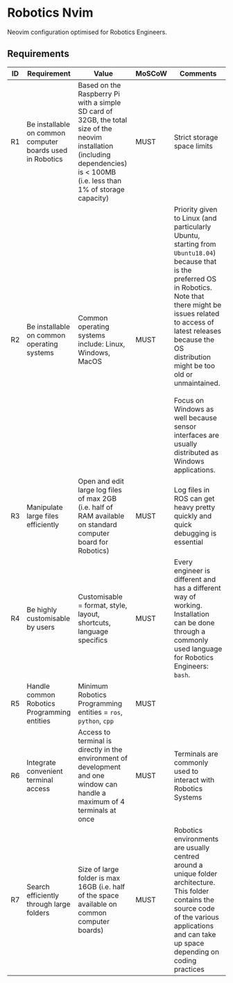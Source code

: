 # Robotics Nvim

Neovim configuration optimised for Robotics Engineers.

## Requirements

| ID | Requirement | Value | MoSCoW | Comments |
| --- | --- | --- | --- | --- |
| R1 | Be installable on common computer boards used in Robotics | Based on the Raspberry Pi with a simple SD card of 32GB, the total size of the neovim installation (including dependencies) is < 100MB (i.e. less than 1% of storage capacity) | MUST | Strict storage space limits |
| R2 | Be installable on common operating systems | Common operating systems include: Linux, Windows, MacOS | MUST | Priority given to Linux (and particularly Ubuntu, starting from `Ubuntu18.04`) because that is the preferred OS in Robotics. Note that there might be issues related to access of latest releases because the OS distribution might be too old or unmaintained.<br><br>Focus on Windows as well because sensor interfaces are usually distributed as Windows applications. |
| R3 | Manipulate large files efficiently | Open and edit large log files of max 2GB (i.e. half of RAM available on standard computer board for Robotics) | MUST | Log files in ROS can get heavy pretty quickly and quick debugging is essential |
| R4 | Be highly customisable by users | Customisable = format, style, layout, shortcuts, language specifics | MUST | Every engineer is different and has a different way of working. Installation can be done through a commonly used language for Robotics Engineers: `bash`. |
| R5 | Handle common Robotics Programming entities | Minimum Robotics Programming entities = `ros`, `python`, `cpp` | MUST | |
| R6 | Integrate convenient terminal access | Access to terminal is directly in the environment of development and one window can handle a maximum of 4 terminals at once | MUST | Terminals are commonly used to interact with Robotics Systems |
| R7 | Search efficiently through large folders | Size of large folder is max 16GB (i.e. half of the space available on common computer boards) | MUST | Robotics environments are usually centred around a unique folder architecture. This folder contains the source code of the various applications and can take up space depending on coding practices |
